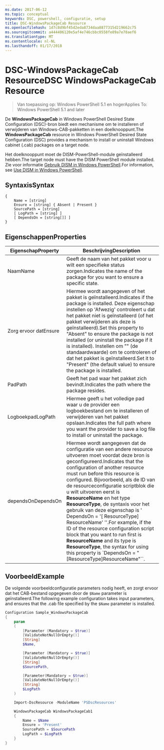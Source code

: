 ```yaml
---
ms.date: 2017-06-12
ms.topic: conceptual
keywords: DSC, powershell, configuratie, setup
title: DSC-WindowsPackageCab Resource
ms.openlocfilehash: 1d7c8d9bf45d2eda8734daa8877315d219662c75
ms.sourcegitcommit: a444406120e5af4e746cbbc0558fe89a7e78aef6
ms.translationtype: MT
ms.contentlocale: nl-NL
ms.lasthandoff: 01/17/2018
---
```

# <a name="dsc-windowspackagecab-resource"></a><span data-ttu-id="3d619-103">DSC-WindowsPackageCab Resource</span><span class="sxs-lookup"><span data-stu-id="3d619-103">DSC WindowsPackageCab Resource</span></span>

> <span data-ttu-id="3d619-104">Van toepassing op: Windows PowerShell 5.1 en hoger</span><span class="sxs-lookup"><span data-stu-id="3d619-104">Applies To: Windows PowerShell 5.1 and later</span></span>

<span data-ttu-id="3d619-105">De **WindowsPackageCab** in Windows PowerShell Desired State Configuration (DSC)-bron biedt een mechanisme om te installeren of verwijderen van Windows-CAB-pakketten in een doelknooppunt.</span><span class="sxs-lookup"><span data-stu-id="3d619-105">The **WindowsPackageCab** resource in Windows PowerShell Desired State Configuration (DSC) provides a mechanism to install or uninstall Windows cabinet (.cab) packages on a target node.</span></span>

<span data-ttu-id="3d619-106">Het doelknooppunt moet de DISM-PowerShell-module geïnstalleerd hebben.</span><span class="sxs-lookup"><span data-stu-id="3d619-106">The target node must have the DISM PowerShell module installed.</span></span> <span data-ttu-id="3d619-107">Zie voor informatie [Gebruik DISM in Windows PowerShell](https://msdn.microsoft.com/en-us/windows/hardware/commercialize/manufacture/desktop/use-dism-in-windows-powershell-s14).</span><span class="sxs-lookup"><span data-stu-id="3d619-107">For information, see [Use DISM in Windows PowerShell](https://msdn.microsoft.com/en-us/windows/hardware/commercialize/manufacture/desktop/use-dism-in-windows-powershell-s14).</span></span> 


## <a name="syntax"></a><span data-ttu-id="3d619-108">Syntaxis</span><span class="sxs-lookup"><span data-stu-id="3d619-108">Syntax</span></span>

```
{
    Name = [string]
    Ensure = [string] { Absent | Present }
    SourcePath = [string]
    [ LogPath = [string] ]
    [ DependsOn = [string[]] ]
}
```

## <a name="properties"></a><span data-ttu-id="3d619-109">Eigenschappen</span><span class="sxs-lookup"><span data-stu-id="3d619-109">Properties</span></span>

|  <span data-ttu-id="3d619-110">Eigenschap</span><span class="sxs-lookup"><span data-stu-id="3d619-110">Property</span></span>  |  <span data-ttu-id="3d619-111">Beschrijving</span><span class="sxs-lookup"><span data-stu-id="3d619-111">Description</span></span>   | 
|---|---| 
| <span data-ttu-id="3d619-112">Naam</span><span class="sxs-lookup"><span data-stu-id="3d619-112">Name</span></span>| <span data-ttu-id="3d619-113">Geeft de naam van het pakket voor u wilt een specifieke status zorgen.</span><span class="sxs-lookup"><span data-stu-id="3d619-113">Indicates the name of the package for you want to ensure a specific state.</span></span>| 
| <span data-ttu-id="3d619-114">Zorg ervoor dat</span><span class="sxs-lookup"><span data-stu-id="3d619-114">Ensure</span></span>| <span data-ttu-id="3d619-115">Hiermee wordt aangegeven of het pakket is geïnstalleerd.</span><span class="sxs-lookup"><span data-stu-id="3d619-115">Indicates if the package is installed.</span></span> <span data-ttu-id="3d619-116">Deze eigenschap instellen op 'Afwezig' controleert u dat het pakket niet is geïnstalleerd (of het pakket verwijderen als deze is geïnstalleerd).</span><span class="sxs-lookup"><span data-stu-id="3d619-116">Set this property to "Absent" to ensure the package is not installed (or uninstall the package if it is installed).</span></span> <span data-ttu-id="3d619-117">Instellen om "" (de standaardwaarde) om te controleren of dat het pakket is geïnstalleerd.</span><span class="sxs-lookup"><span data-stu-id="3d619-117">Set it to "Present" (the default value) to ensure the package is installed.</span></span>|
| <span data-ttu-id="3d619-118">Pad</span><span class="sxs-lookup"><span data-stu-id="3d619-118">Path</span></span>| <span data-ttu-id="3d619-119">Geeft het pad waar het pakket zich bevindt.</span><span class="sxs-lookup"><span data-stu-id="3d619-119">Indicates the path where the package resides.</span></span>| 
| <span data-ttu-id="3d619-120">Logboekpad</span><span class="sxs-lookup"><span data-stu-id="3d619-120">LogPath</span></span>| <span data-ttu-id="3d619-121">Hiermee geeft u het volledige pad waar u de provider een logboekbestand om te installeren of verwijderen van het pakket opslaan.</span><span class="sxs-lookup"><span data-stu-id="3d619-121">Indicates the full path where you want the provider to save a log file to install or uninstall the package.</span></span>| 
| <span data-ttu-id="3d619-122">dependsOn</span><span class="sxs-lookup"><span data-stu-id="3d619-122">DependsOn</span></span> | <span data-ttu-id="3d619-123">Hiermee wordt aangegeven dat de configuratie van een andere resource uitvoeren moet voordat deze bron is geconfigureerd.</span><span class="sxs-lookup"><span data-stu-id="3d619-123">Indicates that the configuration of another resource must run before this resource is configured.</span></span> <span data-ttu-id="3d619-124">Bijvoorbeeld, als de ID van de resourceconfiguratie scriptblok die u wilt uitvoeren eerst is **ResourceName** en het type **ResourceType**, de syntaxis voor het gebruik van deze eigenschap is ' DependsOn = '[ ResourceType] ResourceName' ''.</span><span class="sxs-lookup"><span data-stu-id="3d619-124">For example, if the ID of the resource configuration script block that you want to run first is **ResourceName** and its type is **ResourceType**, the syntax for using this property is \`DependsOn = "[ResourceType]ResourceName"\`\`.</span></span>| 

## <a name="example"></a><span data-ttu-id="3d619-125">Voorbeeld</span><span class="sxs-lookup"><span data-stu-id="3d619-125">Example</span></span>

<span data-ttu-id="3d619-126">De volgende voorbeeldconfiguratie parameters nodig heeft, en zorgt ervoor dat het CAB-bestand opgegeven door de `$Name` parameter is geïnstalleerd.</span><span class="sxs-lookup"><span data-stu-id="3d619-126">The following example configuration takes input parameters, and ensures that the .cab file specified by the `$Name` parameter is installed.</span></span>

```powershell
Configuration Sample_WindowsPackageCab
{
    param
    (
        [Parameter (Mandatory = $true)]
        [ValidateNotNullOrEmpty()]
        [String]
        $Name,

        [Parameter (Mandatory = $true)]
        [ValidateNotNullOrEmpty()]
        [String]
        $SourcePath,

        [Parameter(Mandatory = $true)]
        [ValidateNotNullOrEmpty()]
        [String]
        $LogPath
    )

    Import-DscResource -ModuleName 'PSDscResources'

    WindowsPackageCab WindowsPackageCab1
    {
        Name = $Name
        Ensure = 'Present'
        SourcePath = $SourcePath
        LogPath = $LogPath
    }
}
```

